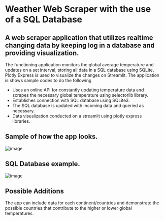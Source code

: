 # Weather Web Scraper with the use of a SQL Database
## A web scraper application that utilizes realtime changing data by keeping log in a database and providing visualization.
The functioning application monitors the global average temperature and updates on a set interval, storing all data in a SQL database using SQLite. Plotly Express is used to visualize the changes on Streamlit.
The application is shows sample codes to do the following.

* Uses an online API for constantly updating temperature data and scrapes the necessary global temperature using selectorlib library.
* Establishes connection with SQL database using SQLite3.
* The SQL database is updated with incoming data and queried as necessary.
* Data visualization conducted on a streamlit using plotly express libraries.

## Sample of how the app looks.
![image](https://github.com/ilyan146/data_programs/assets/123881167/ff3b0512-fe06-4ef3-8b29-f1ef4c1017b0)

## SQL Database example.
![image](https://github.com/ilyan146/data_programs/assets/123881167/0d800372-077b-4c7e-9e07-dc896f9cfb6a)

## Possible Additions
The app can include data for each continent/countries and demonstrate the possible countries that contribute to the higher or lower global temperatures.
